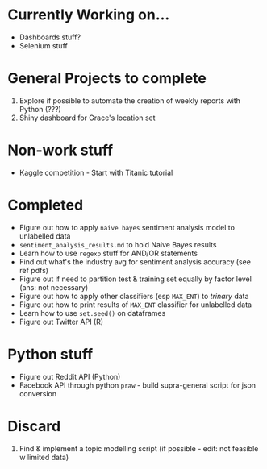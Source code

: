 # Currently Working on... 

* Dashboards stuff?
* Selenium stuff

# General Projects to complete

1. Explore if possible to automate the creation of weekly reports with Python (???)
1. Shiny dashboard for Grace's location set

# Non-work stuff

* Kaggle competition - Start with Titanic tutorial

# Completed

* Figure out how to apply `naive bayes` sentiment analysis model to unlabelled data
* `sentiment_analysis_results.md` to hold Naive Bayes results
* Learn how to use `regexp` stuff for AND/OR statements 
* Find out what's the industry avg for sentiment analysis accuracy (see ref pdfs)
* Figure out if need to partition test & training set equally by factor level (ans: not necessary)
* Figure out how to apply other classifiers (esp `MAX_ENT`) to *trinary* data
* Figure out how to print results of `MAX_ENT` classifier for unlabelled data
* Learn how to use `set.seed()` on dataframes
* Figure out Twitter API (R)

# Python stuff 

* Figure out Reddit API (Python)
* Facebook API through python `praw` - build supra-general script for json conversion

# Discard

1. Find & implement a topic modelling script (if possible - edit: not feasible w limited data)
